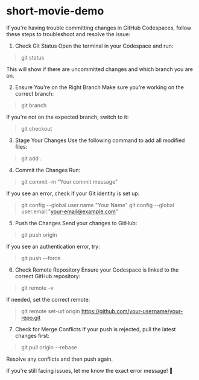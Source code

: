 # short-movie-demo

If you're having trouble committing changes in GitHub Codespaces, follow these steps to troubleshoot and resolve the issue:

1. Check Git Status
Open the terminal in your Codespace and run:

>git status

This will show if there are uncommitted changes and which branch you are on.

2. Ensure You're on the Right Branch
Make sure you're working on the correct branch:

>git branch

If you're not on the expected branch, switch to it:

>git checkout <branch-name>

3. Stage Your Changes
Use the following command to add all modified files:

>git add .

4. Commit the Changes
Run:

>git commit -m "Your commit message"

If you see an error, check if your Git identity is set up:

>git config --global user.name "Your Name"
>git config --global user.email "your-email@example.com"

5. Push the Changes
Send your changes to GitHub:

>git push origin <branch-name>

If you see an authentication error, try:

>git push --force

6. Check Remote Repository
Ensure your Codespace is linked to the correct GitHub repository:

>git remote -v

If needed, set the correct remote:

>git remote set-url origin https://github.com/your-username/your-repo.git

7. Check for Merge Conflicts
If your push is rejected, pull the latest changes first:

>git pull origin <branch-name> --rebase

Resolve any conflicts and then push again.

If you're still facing issues, let me know the exact error message! 🚀
